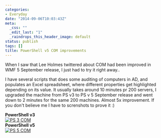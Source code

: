 ```yaml
---
categories:
- Everyday
date: "2014-09-06T10:03:43Z"
meta:
  _css: ""
  _edit_last: "1"
  _raindrops_this_header_image: default
status: publish
tags: []
title: PowerShell v5 COM improvements
---
```

When I saw that Lee Holmes twittered about COM had been improved in WMF 5 September release, I just had to try it right away..

I have several scripts that does some auditing of computers in AD, and populates an Excel spreadsheet, where different properties get highlighted depending on its value. It usually takes around 10 minutes pr 200 servers, I upgraded the machine from PS v3 to PS v 5 September release and went down to 2 minutes for the same 200 machines. Almost 5x improvement. If you don't believe me I have to screnshots to prove it :)

**PowerShell v3**  
[![PS 3 COM](/assets/images/PS-3-COM-300x173.png)](http://www.xipher.dk/assets/images/uploads/PS-3-COM.png)  
**PowerShell v5**  
[![PS 5 COM](/assets/images/PS-5-COM-300x175.png)](http://www.xipher.dk/assets/images/uploads/PS-5-COM.png)

